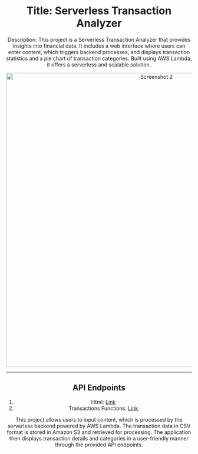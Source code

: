 <div align="center">

# Title: Serverless Transaction Analyzer

Description: This project is a Serverless Transaction Analyzer that provides insights into financial data. It includes a web interface where users can enter content, which triggers backend processes, and displays transaction statistics and a pie chart of transaction categories. Built using AWS Lambda, it offers a serverless and scalable solution.


  

<img src="https://cdn.discordapp.com/attachments/1044227371986853888/1412469849321377872/image.png?ex=68b8688e&is=68b7170e&hm=de3bc1506774d61295c08181c7c093d2e259fdfc25142c0acda3f408d4c75916&" alt="Screenshot 2" width="800">


- - - - - - -
## API Endpoints

1. Html: [Link](https://518julmqj9.execute-api.us-east-1.amazonaws.com/default/create_file_s3)
2. Transactions Functions: [Link](https://0mmcz2p1dh.execute-api.us-east-1.amazonaws.com/default/count_transactions)

This project allows users to input content, which is processed by the serverless backend powered by AWS Lambda. The transaction data in CSV format is stored in Amazon S3 and retrieved for processing. The application then displays transaction details and categories in a user-friendly manner through the provided API endpoints.

</div>

